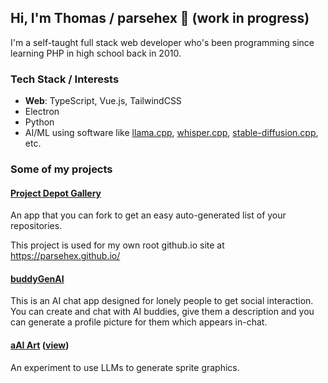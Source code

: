 ## Hi, I'm Thomas / parsehex 👋 (work in progress)

I'm a self-taught full stack web developer who's been programming since learning PHP in high school back in 2010.

### Tech Stack / Interests

- **Web**: TypeScript, Vue.js, TailwindCSS
- Electron
- Python
- AI/ML using software like [llama.cpp](https://github.com/ggml-org/llama.cpp), [whisper.cpp](https://github.com/ggerganov/whisper.cpp), [stable-diffusion.cpp](https://github.com/leejet/stable-diffusion.cpp), etc.

### Some of my projects

#### [Project Depot Gallery](https://github.com/ProjectDepot/Gallery)

An app that you can fork to get an easy auto-generated list of your repositories.

This project is used for my own root github.io site at <https://parsehex.github.io/>

#### [buddyGenAI](https://github.com/parsehex/BuddyGenAI)

This is an AI chat app designed for lonely people to get social interaction. You can create and chat with AI buddies, give them a description and you can generate a profile picture for them which appears in-chat.

#### [aAI Art](https://github.com/parsehex/sprite-generator) ([view](https://parsehex.github.io/aAI-Art/))

An experiment to use LLMs to generate sprite graphics.
